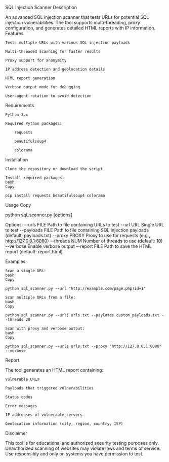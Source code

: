SQL Injection Scanner
Description

An advanced SQL injection scanner that tests URLs for potential SQL injection vulnerabilities. The tool supports multi-threading, proxy configuration, and generates detailed HTML reports with IP information.
Features

    Tests multiple URLs with various SQL injection payloads

    Multi-threaded scanning for faster results

    Proxy support for anonymity

    IP address detection and geolocation details

    HTML report generation

    Verbose output mode for debugging

    User-agent rotation to avoid detection

Requirements

    Python 3.x

    Required Python packages:

        requests

        beautifulsoup4

        colorama

Installation

    Clone the repository or download the script

    Install required packages:
    bash
    Copy

    pip install requests beautifulsoup4 colorama

Usage
Copy

python sql_scanner.py [options]

Options:
  --urls FILE       Path to file containing URLs to test
  --url URL         Single URL to test
  --payloads FILE   Path to file containing SQL injection payloads (default: payloads.txt)
  --proxy PROXY     Proxy to use for requests (e.g., http://127.0.0.1:8080)
  --threads NUM     Number of threads to use (default: 10)
  --verbose         Enable verbose output
  --report FILE     Path to save the HTML report (default: report.html)

Examples

    Scan a single URL:
    bash
    Copy

    python sql_scanner.py --url "http://example.com/page.php?id=1"

    Scan multiple URLs from a file:
    bash
    Copy

    python sql_scanner.py --urls urls.txt --payloads custom_payloads.txt --threads 20

    Scan with proxy and verbose output:
    bash
    Copy

    python sql_scanner.py --urls urls.txt --proxy "http://127.0.0.1:8080" --verbose

Report

The tool generates an HTML report containing:

    Vulnerable URLs

    Payloads that triggered vulnerabilities

    Status codes

    Error messages

    IP addresses of vulnerable servers

    Geolocation information (city, region, country, ISP)

Disclaimer

This tool is for educational and authorized security testing purposes only. Unauthorized scanning of websites may violate laws and terms of service. Use responsibly and only on systems you have permission to test.
